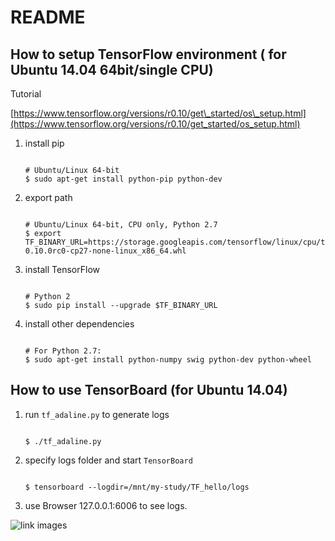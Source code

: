 # README

## How to setup TensorFlow environment \( for Ubuntu 14.04 64bit/single CPU\)

Tutorial

[https://www.tensorflow.org/versions/r0.10/get\_started/os\_setup.html](https://www.tensorflow.org/versions/r0.10/get_started/os_setup.html)

1. install pip

   ```text

   # Ubuntu/Linux 64-bit
   $ sudo apt-get install python-pip python-dev
   ```

2. export path

   ```text

   # Ubuntu/Linux 64-bit, CPU only, Python 2.7
   $ export TF_BINARY_URL=https://storage.googleapis.com/tensorflow/linux/cpu/tensorflow-0.10.0rc0-cp27-none-linux_x86_64.whl
   ```

3. install TensorFlow

   ```text

   # Python 2
   $ sudo pip install --upgrade $TF_BINARY_URL
   ```

4. install other dependencies

   ```text

   # For Python 2.7:
   $ sudo apt-get install python-numpy swig python-dev python-wheel
   ```

## How to use TensorBoard \(for Ubuntu 14.04\)

1. run `tf_adaline.py` to generate logs

   ```text

   $ ./tf_adaline.py
   ```

2. specify logs folder and start `TensorBoard`

   ```text

   $ tensorboard --logdir=/mnt/my-study/TF_hello/logs
   ```

3. use Browser 127.0.0.1:6006 to see logs.

![link images](https://github.com/ivan0124/my-study/blob/master/TF_hello/images/20160822_5.png)

